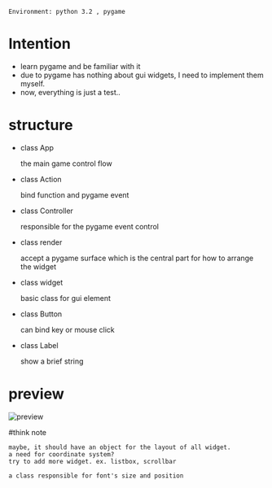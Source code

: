 `Environment: python 3.2 , pygame`


# Intention

 - learn pygame and be familiar with it
 - due to pygame has nothing about gui widgets, I need to implement them myself.
 - now, everything is just a test..

# structure

 - class App

    the main game control flow

 - class Action

    bind function and pygame event

 - class Controller

    responsible for the pygame event control

 - class render

    accept a pygame surface which is the central part for how to arrange the widget

 - class widget

    basic class for gui element

 - class Button

    can bind key or mouse click

 - class Label

    show a brief string



# preview

![preview](http://i.imgur.com/UZ5Ik41.png)


#think note

```
maybe, it should have an object for the layout of all widget.
a need for coordinate system?
try to add more widget. ex. listbox, scrollbar

a class responsible for font's size and position


```

